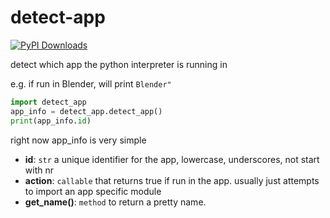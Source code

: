 # detect-app

[![PyPI Downloads](https://img.shields.io/pypi/v/detect-app?color=0)](https://pypi.org/project/detect-app/)

detect which app the python interpreter is running in

e.g. if run in Blender, will print `Blender"`
```python
import detect_app
app_info = detect_app.detect_app()
print(app_info.id)
```
right now app_info is very simple
- **id**: `str` a unique identifier for the app, lowercase, underscores, not start with nr
- **action**: `callable` that returns true if run in the app. usually just attempts to import an app specific module
- **get_name()**: `method` to return a pretty name.

